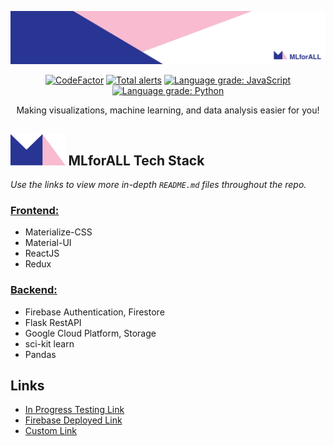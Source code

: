 <p align="center">
<img src="frontend/src/pictures/backgrounds/banner.jpeg" />
</p>

<p align="center">
<a href="https://www.codefactor.io/repository/github/lenghuang/mlforall"><img src="https://www.codefactor.io/repository/github/lenghuang/mlforall/badge" alt="CodeFactor" /></a>
<a href="https://lgtm.com/projects/g/lenghuang/MLforAll/alerts/"><img alt="Total alerts" src="https://img.shields.io/lgtm/alerts/g/lenghuang/MLforAll.svg?logo=lgtm&logoWidth=18"/></a>
<a href="https://lgtm.com/projects/g/lenghuang/MLforAll/context:javascript"><img alt="Language grade: JavaScript" src="https://img.shields.io/lgtm/grade/javascript/g/lenghuang/MLforAll.svg?logo=lgtm&logoWidth=18"/></a>
<a href="https://lgtm.com/projects/g/lenghuang/MLforAll/context:python"><img alt="Language grade: Python" src="https://img.shields.io/lgtm/grade/python/g/lenghuang/MLforAll.svg?logo=lgtm&logoWidth=18"/></a>
<p>

<p align="center">
Making visualizations, machine learning, and data analysis easier for you!
</p>

<h2> <img src="frontend/src/pictures/backgrounds/logo.png" height="50"/> MLforALL Tech Stack </h2>

_Use the links to view more in-depth `README.md` files throughout the repo._

### [Frontend:](https://github.com/lenghuang/MLforAll/tree/master/frontend/src)

-   Materialize-CSS
-   Material-UI
-   ReactJS
-   Redux

### [Backend:](https://github.com/lenghuang/MLforAll/tree/master/api)

-   Firebase Authentication, Firestore
-   Flask RestAPI
-   Google Cloud Platform, Storage
-   sci-kit learn
-   Pandas

## Links

-   [In Progress Testing Link](https://lenghuang.github.io/MLforAll/)
-   [Firebase Deployed Link](https://mlforall-14bf7.firebaseapp.com/)
-   [Custom Link](https://mlforall.xyz/)
